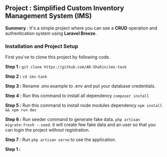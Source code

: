 ## Project : Simplified Custom Inventory Management System (IMS)

**Summery** : It's a simple project where you can see a **CRUD** operation and authentication system using **Laravel Breeze**. 

### Installation and Project Setup 
First you've to clone this project by following code. 

**Step 1 :** `git clone https://github.com/AR-Shahin/ims-task`

**Step 2 :** `cd ims-task`

**Step 3 :** Rename .env.example to .env and put your database credentials. 


**Step 4 :** Run this command to install all dependency `composer install`

**Step 5 :** Run this command to install node modules dependency `npm install && npm run dev`

**Step 6 :** Run seeder command to generate fake data. `php artisan migrate:fresh --seed`. it will create few fake data and an user so that you can login the project without registration.

**Step 7 :** Run `php artisan serve` to use the application. 

**Step 1 :**
